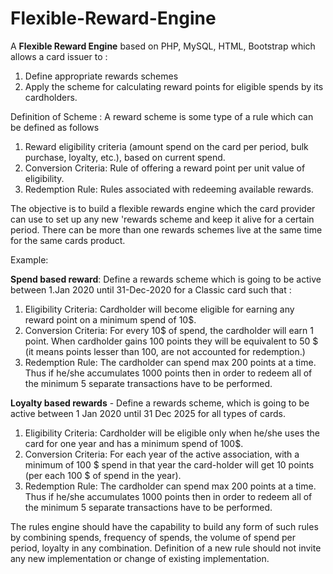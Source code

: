 # Flexible-Reward-Engine

A **Flexible Reward Engine** based on PHP, MySQL, HTML, Bootstrap which allows a card issuer to :

1. Define appropriate rewards schemes 
2. Apply the scheme for calculating reward points for eligible spends by its cardholders.

Definition of Scheme : 
A reward scheme is some type of a rule which can be defined as follows
1. Reward eligibility criteria (amount spend on the card per period, bulk purchase, loyalty, etc.), based on current spend.
2. Conversion Criteria: Rule of offering a reward point per unit value of eligibility.
3. Redemption Rule: Rules associated with redeeming available rewards.


The objective is to build a flexible rewards engine which the card provider can use to set up any new 'rewards scheme and keep it alive for a certain period. There can be more than one rewards schemes live at the same time for the same cards product.

Example:

**Spend based reward**: Define a rewards scheme which is going to be active between 1.Jan 2020 until 31-Dec-2020 for a Classic card such that : 
1. Eligibility Criteria: Cardholder will become eligible for earning any reward point on a minimum spend of 10$.
2. Conversion Criteria: For every 10$ of spend, the cardholder will earn 1 point. When cardholder gains 100 points they will be equivalent to 50 $ (it	means points lesser than 100, are not accounted for redemption.)
3. Redemption Rule: The cardholder can spend max 200 points at a time. Thus if he/she
accumulates 1000 points then in order to redeem all of the minimum 5 separate transactions have to be performed.




**Loyalty based rewards** - Define a rewards scheme, which is going to be active between 1 Jan 2020 until	31 Dec 2025	for all types of cards.
1. Eligibility Criteria: Cardholder will be eligible only when he/she uses the card for one year and has a minimum spend of 100$.
2. Conversion Criteria: For each year of the active association, with a minimum of 100 $ spend in that year the card-holder will get 10 points (per each 100 $ of spend in the year).
3. Redemption Rule: The cardholder can spend max 200 points at a time. Thus if he/she
accumulates 1000 points then in order to redeem all of the minimum 5 separate transactions have to be performed.

The rules engine should have the capability to build any form of such rules by combining spends, frequency of spends, the volume of spend per period, loyalty in any combination. Definition of a new rule should not invite any new implementation or change of existing implementation.
